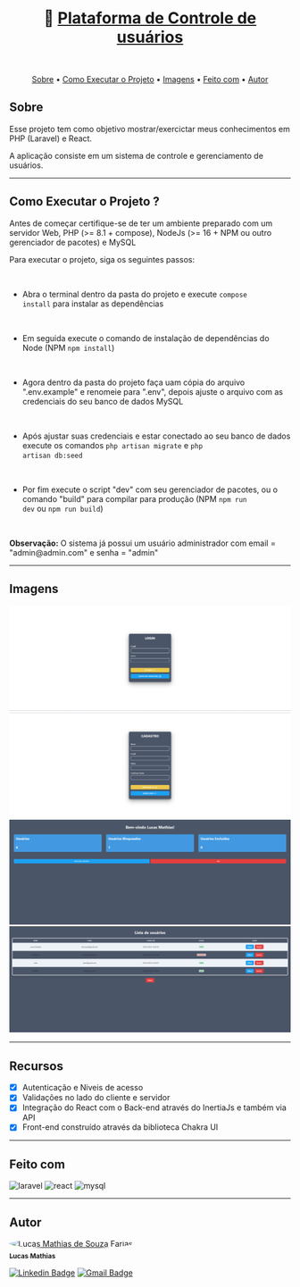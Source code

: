 <h1 align="center">
   🔐 <a href="#"> Plataforma de Controle de usuários</a>
</h1>

<br>

<p align="center">
 <a href="#sobre">Sobre</a> •
 <a href="#como-executar-o-projeto">Como Executar o Projeto</a> •
 <a href="#imagens">Imagens</a> •
 <a href="#feito-com">Feito com</a> • 
 <a href="#autor">Autor</a> 
</p>

## Sobre

<p>Esse projeto tem como objetivo mostrar/exercictar meus conhecimentos em PHP (Laravel) e React.</p>
<p>A aplicação consiste em um sistema de controle e gerenciamento de usuários.</p>

<hr>

## Como Executar o Projeto ?

<p>Antes de começar certifique-se de ter um ambiente preparado com um servidor Web, PHP (>= 8.1 + compose), NodeJs (>= 16 + NPM ou outro gerenciador de pacotes) e MySQL</p>

<p>Para executar o projeto, siga os seguintes passos:</p>

<br>

* Abra o terminal dentro da pasta do projeto e execute <code>compose install</code> para instalar as dependências

<br>

* Em seguida execute o comando de instalação de dependências do Node (NPM <code>npm install</code>) 

<br>

* Agora dentro da pasta do projeto faça uam cópia do arquivo ".env.example" e renomeie para ".env", depois ajuste o arquivo com as credenciais do seu banco de dados MySQL

<br>

* Após ajustar suas credenciais e estar conectado ao seu banco de dados execute os comandos <code>php artisan migrate</code> e <code>php artisan db:seed</code>

<br>

* Por fim execute o script "dev" com seu gerenciador de pacotes, ou o comando "build" para compilar para produção (NPM <code>npm run dev</code> ou <code>npm run build</code>)

<br>

<p><strong>Observação:</strong> O sistema já possui um usuário administrador com email = "admin@admin.com" e senha = "admin"</p>

<hr>

## Imagens

<img src='imgs/login.png' alt='login' />
<img src='imgs/register.png' alt='login' />
<img src='imgs/dashboard.png' alt='login' />
<img src='imgs/users.png' alt='login' />

<hr>

## Recursos

- [x] Autenticação e Niveis de acesso
      <br>
- [x] Validações no lado do cliente e servidor
      <br>
- [x] Integração do React com o Back-end através do InertiaJs e também via API
      <br>
- [x] Front-end construído através da biblioteca Chakra UI

<hr>

## Feito com
<div>
    <img src="https://img.shields.io/badge/laravel-%23FF2D20.svg?style=for-the-badge&logo=laravel&logoColor=white" alt="laravel">
    <img src="https://img.shields.io/badge/React-20232A?style=for-the-badge&logo=react&logoColor=61DAFB" alt="react">
    <img src="https://img.shields.io/badge/mysql-%2300f.svg?style=for-the-badge&logo=mysql&logoColor=white" alt="mysql">

    
</div>

<hr>

## Autor

<a href="https://github.com/lucasMSF">
 <img style="border-radius: 50%;" src="https://avatars.githubusercontent.com/lucasmsf" width="100px;" alt="Lucas Mathias de Souza Farias"/>
 <br />
 <sub><b>Lucas Mathias</b></sub></a> 
 <br />

[![Linkedin Badge](https://img.shields.io/badge/-Lucas-blue?style=flat-square&logo=Linkedin&logoColor=white&link=https://www.linkedin.com/in/lucas-mathias-729a27181/)](https://www.linkedin.com/in/lucas-mathias-729a27181/)
[![Gmail Badge](https://img.shields.io/badge/-lucasmathias936@gmail.com-c14438?style=flat-square&logo=Gmail&logoColor=white&link=mailto:lucasmathias936@gmail.com)](mailto:lucasmathias936@gmail.com)

